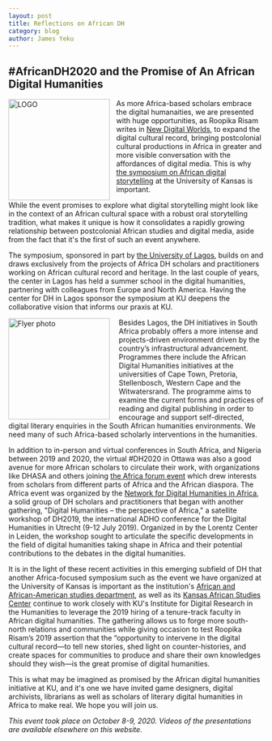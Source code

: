 ```yaml
---
layout: post
title: Reflections on African DH
category: blog
author: James Yeku
---
```


## #AfricanDH2020 and the Promise of An African Digital Humanities

<img align="left" style="padding-right:10px" src="{{ site.baseurl }}/assets/adh-logo-1.jpg" alt="LOGO" width="200">

As more Africa-based scholars embrace the digital humanaities, we are presented with huge 
opportunities, as Roopika Risam writes in [New Digital Worlds](https://www.google.com/books/edition/New_Digital_Worlds/txN-DwAAQBAJ?hl=en&gbpv=1&printsec=frontcover), to expand the digital cultural record, bringing postcolonial cultural productions in Africa in greater and more visible conversation with the affordances of digital media. This is why [the symposium on African digital storytelling](https://africandh.ku.edu/digital-storytelling-symposium-2020) at the University of Kansas is important. 

While the event promises to explore what digital storytelling might look like in the context of an African cultural space with a robust oral storytelling tradition, what makes it unique is how it consolidates a rapidly growing relationship between postcolonial African studies and digital media, aside from the fact that it's the first of such an event anywhere.

The symposium, sponsored in part by [the University of Lagos](https://www.cedhul.com.ng/), builds on and draws exclusively from the projects of Africa DH scholars and practitioners working on African cultural record and heritage. In the last couple of years, the center in Lagos has held a summer school in the digital humanities, partnering with colleagues from Europe and North America. 
Having the center for DH in Lagos sponsor the symposium at KU deepens the collaborative vision that informs our praxis at KU. 


<a href="{{ site.baseurl }}/assets/African-Digital-Storytelling-Flyer.jpg"><img align="left" style="padding-right:15px" src="{{ site.baseurl }}/assets/African-Digital-Storytelling-Flyer.jpg" alt="Flyer photo" width="200"></a>

Besides Lagos, the DH initiatives in South Africa probably offers a more intense and projects-driven environment driven by the country’s infrastructural advancement. Programmes there include the African Digital Humanities initiatives at the universities of Cape Town, Pretoria, Stellenbosch, Western Cape and the Witwatersrand. The programme aims to examine the current forms and practices of reading and digital publishing in order to encourage and support self-directed, digital literary enquiries in the South African humanities environments. We need many of such Africa-based scholarly interventions in the humanities.  

In addition to in-person and virtual conferences in South Africa, and Nigeria between 2019 and 2020, the virtual #DH2020 in Ottawa was also a good avenue for more African scholars to circulate their work, with organizations like DHASA  and others joining [the Africa forum event](https://dhafrica.blog/africa-forum-at-dh2020/) which drew interests from scholars from different parts of Africa and the African diaspora. The Africa event was organized by the [Network for Digital Humanities in Africa](https://dhafrica.blog/dh-africa-community/), a solid group of DH scholars and practitioners that began with another gathering, "Digital Humanities – the perspective of Africa," a satellite workshop of DH2019, the international ADHO conference for the Digital Humanities in Utrecht (9-12 July 2019). Organized in by the Lorentz Center in Leiden, the workshop sought to articulate the specific developments in the field of digital humanities taking shape in Africa and their potential contributions to the debates in the digital humanities.


It is in the light of these recent activities in this emerging subfield of DH that another Africa-focused symposium such as the event we have organized at the University of Kansas is important as the institution's [African and African-American studies department](https://afs.ku.edu/about-our-department-0), as well as its [Kansas African Studies Center](http://kasc.ku.edu/) continue to work closely with KU's Institute for Digital Research in the Humanities to leverage the 2019 hiring of a tenure-track faculty in African digital humanities. The gathering allows us to forge more south-north relations and communities while giving occasion to test Roopika Risam’s 2019 assertion that the “opportunity to intervene in the digital cultural record—to tell new stories, shed light on counter-histories, and create spaces for communities to produce and share their own knowledges should they wish—is the great promise of digital humanities.

This is what may be imagined as promised by the African digital humanities initiative at KU, and it's one we have invited game designers, digital archivists, librarians as well as scholars of literary digital humanities in Africa to make real. We hope you will join us. 

_This event took place on October 8-9, 2020. Videos of the presentations are available elsewhere on this website._

